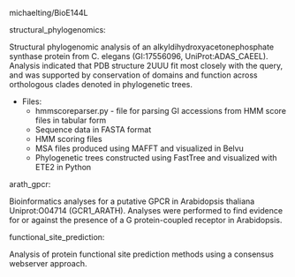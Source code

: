 michaelting/BioE144L

structural_phylogenomics:

  Structural phylogenomic analysis of an alkyldihydroxyacetonephosphate synthase protein
  from C. elegans (GI:17556096, UniProt:ADAS_CAEEL). Analysis indicated that PDB structure
  2UUU fit most closely with the query, and was supported by conservation of domains and
  function across orthologous clades denoted in phylogenetic trees.
  - Files:
    - hmmscoreparser.py - file for parsing GI accessions from HMM score files in tabular form
    - Sequence data in FASTA format
    - HMM scoring files
    - MSA files produced using MAFFT and visualized in Belvu
    - Phylogenetic trees constructed using FastTree and visualized with ETE2 in Python

arath_gpcr:
  
  Bioinformatics analyses for a putative GPCR in Arabidopsis thaliana Uniprot:O04714 (GCR1_ARATH).
  Analyses were performed to find evidence for or against the presence of a G protein-coupled
  receptor in Arabidopsis.

functional_site_prediction:

  Analysis of protein functional site prediction methods using a consensus webserver approach.
